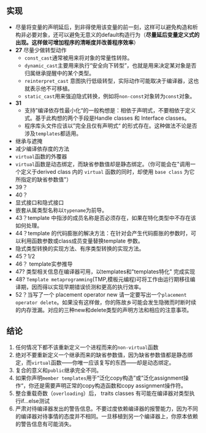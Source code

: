 ## 实现

* 尽量将变量的声明延后，到非得使用该变量的前一刻，这样可以避免构造和析构非必要对象，还可以避免无意义的default构造行为（**尽量延后变量定义式的出现。这样做可增加程序的清晰度并改善程序效率**）
* **27** 尽量少做转型动作
  * `const_cast`通常被用来将对象的常量性转除。
  * `dynamic_cast`主要用来执行“安全向下转型”，也就是用来决定某对象是否归属继承提醒中的某个类型。
  * `reinterpret_cast` 意图执行低级转型，实际动作可能取决于编译器，这也就表示他不可移植。
  * `static_cast`用来强迫隐式转换，例如将`non-const`对象转为`const`对象。
* **31**
  * 支持”编译依存性最小化“的一般构想是：相依于声明式，不要相依于定义式。基于此构想的两个手段是Handle classes 和 Interface classes。
  * 程序库头文件应该以”完全且仅有声明式“ 的形式存在。这种做法不论是否涉及`templates`都适用。
* 继承与遮掩
* 减少编译依存度的方法
* `virtual`函数的外覆器
* `virtual`函数是动态绑定，而缺省参数值却是静态绑定。（你可能会在"调用一个定义于derived class 内的 `virtual` 函数的同时，却使用 `base class` 为它所指定的缺省参数值"）
* 39？
* 40？
* 显式接口和隐式接口
* 嵌套从属类型名称以`typename`为前导。
* 43？template 中指涉的成员名称是否必须存在，如果在特化类型中不存在该如何处理。
* 44？template 的代码膨胀的解决方法：在针对会产生代码膨胀的参数时，可以利用函数参数或class成员变量替换template 参数。
* 隐式类型转换的实现方法、有序类型转换的实现方法。
* 45？1/2
* 46？ template实参推导
* 47?  类型相关信息在编译器可用，以templates和"templates特化" 完成实现
* 48? `Template metaprogramming`(TMP,模板元编程)可将工作由运行期移往编译期，因而得以实现早期错误侦测和更高的执行效率。
* 52？当写了一个 placement operator new 请一定要写出一个`placement operator delete`。如果没有这样做，你的陈故乡可能会发生隐微而时断时续的内存泄漏。对应的三种new和delete类型的声明方法和相应的注意事项。

## 结论

1. 任何情况下都不该重新定义一个进程而来的`non-virtual`函数
2. 绝对不要重新定义一个继承而来的缺省参数值，因为缺省参数值都是静态绑定，而`virtual`函数——你唯一应该复写的东西——却是动态绑定。
3. 复合的意义和`public`继承完全不同。
4. 如果你声明`member templates`用于“泛化copy构造”或”泛化assignment操作“，你还是需要声明正常的copy构造函数和copy assignment操作符。
5. 整合重载奇数（`overloading`）后， traits classes 有可能在编译器对类型执行if...else测试
6. 严肃对待编译器发出的警告信息。不要过度依赖编译器的报警能力，因为不同的编译器对待事情的态度并不相同。一旦移植到另一个编译器上，你原本依赖的警告信息有可能消失。

